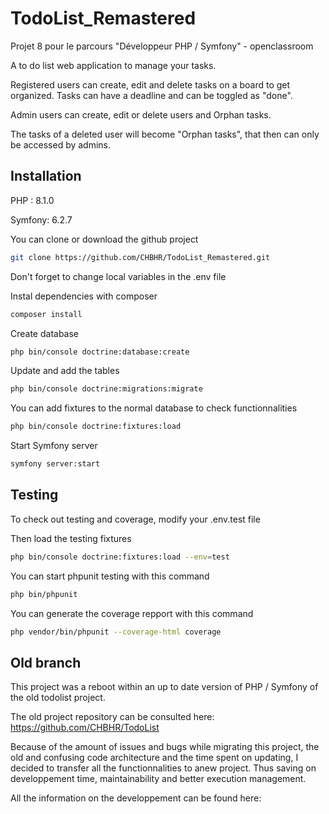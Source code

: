 # TodoList_Remastered

Projet 8 pour le parcours "Développeur PHP / Symfony" - openclassroom

A to do list web application to manage your tasks.

Registered users can create, edit and delete tasks on a board to get organized. 
Tasks can have a deadline and can be toggled as "done".

Admin users can create, edit or delete users and Orphan tasks.

The tasks of a deleted user will become "Orphan tasks", that then can only be accessed by admins.

## Installation

PHP : 8.1.0

Symfony: 6.2.7

You can clone or download the github project

```bash
git clone https://github.com/CHBHR/TodoList_Remastered.git
```
Don't forget to change local variables in the .env file

Instal dependencies with composer

```bash
composer install
```
Create database

```bash
php bin/console doctrine:database:create
```

Update and add the tables

```bash
php bin/console doctrine:migrations:migrate
```
You can add fixtures to the normal database to check functionnalities

```bash
php bin/console doctrine:fixtures:load
```

Start Symfony server

```bash
symfony server:start
```
## Testing

To check out testing and coverage, modify your .env.test file

Then load the testing fixtures

```bash
php bin/console doctrine:fixtures:load --env=test
```

You can start phpunit testing with this command
```bash
php bin/phpunit
```

You can generate the coverage repport with this command
```bash
php vendor/bin/phpunit --coverage-html coverage
```
## Old branch

This project was a reboot within an up to date version of PHP / Symfony of the old todolist project.

The old project repository can be consulted here:
https://github.com/CHBHR/TodoList

Because of the amount of issues and bugs while migrating this project, the old and confusing code architecture and the time spent on updating, I decided to transfer all the functionnalities to anew project.
Thus saving on developpement time, maintainability and better execution management.

All the information on the developpement can be found here:

